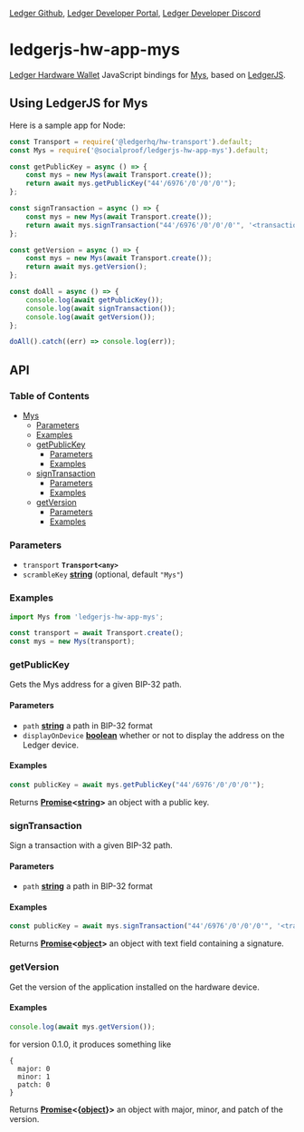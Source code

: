 [Ledger Github](https://github.com/LedgerHQ/ledgerjs/),
[Ledger Developer Portal](https://developers.ledger.com/),
[Ledger Developer Discord](https://developers.ledger.com/discord-pro)

# ledgerjs-hw-app-mys

[Ledger Hardware Wallet](https://www.ledger.com/) JavaScript bindings for [Mys](https://mysocial.network/),
based on [LedgerJS](https://github.com/LedgerHQ/ledgerjs).

## Using LedgerJS for Mys

Here is a sample app for Node:

```javascript
const Transport = require('@ledgerhq/hw-transport').default;
const Mys = require('@socialproof/ledgerjs-hw-app-mys').default;

const getPublicKey = async () => {
	const mys = new Mys(await Transport.create());
	return await mys.getPublicKey("44'/6976'/0'/0'/0'");
};

const signTransaction = async () => {
	const mys = new Mys(await Transport.create());
	return await mys.signTransaction("44'/6976'/0'/0'/0'", '<transaction contents>');
};

const getVersion = async () => {
	const mys = new Mys(await Transport.create());
	return await mys.getVersion();
};

const doAll = async () => {
	console.log(await getPublicKey());
	console.log(await signTransaction());
	console.log(await getVersion());
};

doAll().catch((err) => console.log(err));
```

## API

### Table of Contents

- [Mys](#mys)
  - [Parameters](#parameters)
  - [Examples](#examples)
  - [getPublicKey](#getpublickey)
    - [Parameters](#parameters-1)
    - [Examples](#examples-1)
  - [signTransaction](#signtransaction)
    - [Parameters](#parameters-2)
    - [Examples](#examples-2)
  - [getVersion](#signtransaction)
    - [Parameters](#parameters-3)
    - [Examples](#examples-3)

### Parameters

- `transport` **`Transport<any>`**
- `scrambleKey`
  **[string](https://developer.mozilla.org/docs/Web/JavaScript/Reference/Global_Objects/String)**
  (optional, default `"Mys"`)

### Examples

```javascript
import Mys from 'ledgerjs-hw-app-mys';

const transport = await Transport.create();
const mys = new Mys(transport);
```

### getPublicKey

Gets the Mys address for a given BIP-32 path.

#### Parameters

- `path`
  **[string](https://developer.mozilla.org/docs/Web/JavaScript/Reference/Global_Objects/String)** a
  path in BIP-32 format
- `displayOnDevice`
  **[boolean](https://developer.mozilla.org/en-US/docs/Web/JavaScript/Reference/Global_Objects/Boolean)**
  whether or not to display the address on the Ledger device.

#### Examples

```javascript
const publicKey = await mys.getPublicKey("44'/6976'/0'/0'/0'");
```

Returns
**[Promise](https://developer.mozilla.org/docs/Web/JavaScript/Reference/Global_Objects/Promise)&lt;[string](https://developer.mozilla.org/docs/Web/JavaScript/Reference/Global_Objects/String)>**
an object with a public key.

### signTransaction

Sign a transaction with a given BIP-32 path.

#### Parameters

- `path`
  **[string](https://developer.mozilla.org/docs/Web/JavaScript/Reference/Global_Objects/String)** a
  path in BIP-32 format

#### Examples

```javascript
const publicKey = await mys.signTransaction("44'/6976'/0'/0'/0'", '<transaction contents>');
```

Returns
**[Promise](https://developer.mozilla.org/docs/Web/JavaScript/Reference/Global_Objects/Promise)&lt;[object](https://developer.mozilla.org/en-US/docs/Web/JavaScript/Reference/Global_Objects/Object)>**
an object with text field containing a signature.

### getVersion

Get the version of the application installed on the hardware device.

#### Examples

```javascript
console.log(await mys.getVersion());
```

for version 0.1.0, it produces something like

```
{
  major: 0
  minor: 1
  patch: 0
}
```

Returns
**[Promise](https://developer.mozilla.org/docs/Web/JavaScript/Reference/Global_Objects/Promise)&lt;{[object](https://developer.mozilla.org/docs/Web/JavaScript/Reference/Global_Objects/Object)}>**
an object with major, minor, and patch of the version.
